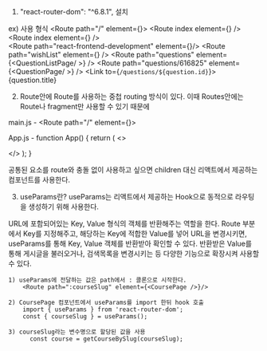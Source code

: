 1. "react-router-dom": "^6.8.1", 설치

ex) 사용 형식
     <BrowserRouter>
            <Routes>
                <Route path="/" element={<App />}>
                <Route index element={<HomePage />} />
                    <Route path="courses">
                        <Route index element={<CourseListPage />} />                
                        <Route path="react-frontend-development" element={<CoursePage />}/>
                    </Route>
                <Route path="wishList" element={<WishlistPage />} />
                <Route path="questions" element={<QuestionListPage/ >} />
                <Route path="questions/616825" element={<QuestionPage/ >} />
                </Route>
                <Link to={`/questions/${question.id}`}>{question.title}</Link>
            </Routes>
    </BrowserRouter>


2. Route안에 Route를 사용하는 중첩 routing 방식이 있다.
    이때 Routes안에는 Route나 fragment만 사용할 수 있기 때문에
    
main.js -
    <Route path="/" element={<App />}>

App.js -
    function App() {
         return (
    <>
      <Nav className={styles.nav} />
      <div className={styles.body}><Outlet /></div>
      <Footer className={styles.footer} />
    </>
  );
}

공통된 요소를 route와 충돌 없이 사용하고 싶으면  children 대신 리액트에서 제공하는 <Outlet /> 컴포넌트를 사용한다.


3. useParams란?
useParams는 리액트에서 제공하는 Hook으로 동적으로 라우팅을 생성하기 위해 사용한다.

URL에 포함되어있는 Key, Value 형식의 객체를 반환해주는 역할을 한다. Route 부분에서 Key를 지정해주고, 해당하는 Key에 적합한 Value를 넣어 URL을 변경시키면, useParams를 통해 Key, Value 객체를 반환받아 확인할 수 있다. 반환받은 Value를 통해 게시글을 불러오거나, 검색목록을 변경시키는 등 다양한 기능으로 확장시켜 사용할 수 있다.

    1) useParams에 전달하는 값은 path에서 : 콜론으로 시작한다.
        <Route path=":courseSlug" element={<CoursePage />}/>

    2) CoursePage 컴포넌트에서 useParams를 import 한뒤 hook 호출
        import { useParams } from 'react-router-dom';
        const { courseSlug } = useParams(); 

    3) courseSlug라는 변수명으로 할당된 값을 사용
          const course = getCourseBySlug(courseSlug);
 